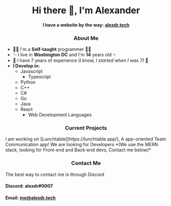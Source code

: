 <h1 align="center"> Hi there 👋, I'm Alexander </hi>

<h4 align="center" > I have a website by the way: <a href="https://alexdr.tech">alexdr.tech</a> </h4>

<h3 align="center"> About Me </h3>

- 👨‍💻 I'm a **Self-taught** programmer 👨‍💻
-  ✨ I live in **Washington DC** and I'm **14** years old ✨
- 👔 I have 7 years of experience *(I know, I started when I was 7)* 👔
- **I Develop in:**
  - Javascript
    - Typescript
  - Python
  - C++
  - C#
  - Go
  - Java
  - React
    - Web Development Languages 

<h3 align="center">Current Projects</h3>
I am working on [Lunchtable](https://lunchtable.app/), A app-oriented Team Communication app! We are looking for Developers *(We use the MERN stack, looking for Front-end and Back-end devs, Contact me below)*

<h3 align="center">Contact Me</h3>
The best way to contact me is through Discord

#### Discord: alexdr#0007
#### Email: me@alexdr.tech

<!--
**alexdr0/alexdr0** is a ✨ _special_ ✨ repository because its `README.md` (this file) appears on your GitHub profile.

Here are some ideas to get you started:

- 🔭 I’m currently working on ...
- 🌱 I’m currently learning ...
- 👯 I’m looking to collaborate on ...
- 🤔 I’m looking for help with ...
- 💬 Ask me about ...
- 📫 How to reach me: ...
- 😄 Pronouns: ...
- ⚡ Fun fact: ...
-->

